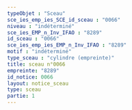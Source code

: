 ```yaml
---
typeObjet : "Sceau"
sce_ies_emp_ies_SCE_id_sceau : "0066"
niveau : "indéterminé"
sce_ies_EMP_n_Inv_IFAO : "8289"
id_sceau : "0066"
sce_ies_emp_ies_EMP_n_Inv_IFAO : "8289"
motif : "indéterminé"
type_sceau : "cylindre (empreinte)"
title: sceau n°0066
empreinte: "8289"
id_notice: 0066
layout: notice_sceau
type: sceau
partie: 1
---
```

